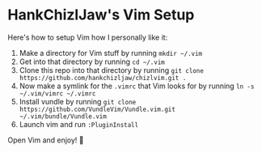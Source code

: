 # HankChizlJaw's Vim Setup

Here's how to setup Vim how I personally like it:

1. Make a directory for Vim stuff by running `mkdir ~/.vim`
2. Get into that directory by running `cd ~/.vim`
3. Clone this repo into that directory by running `git clone https://github.com/hankchizljaw/chizlvim.git .`
4. Now make a symlink for the `.vimrc` that Vim looks for by running `ln -s ~/.vim/vimrc ~/.vimrc`
5. Install vundle by running `git clone https://github.com/VundleVim/Vundle.vim.git ~/.vim/bundle/Vundle.vim`
6. Launch vim and run `:PluginInstall`

Open Vim and enjoy! 🚀
